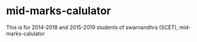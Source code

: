 # mid-marks-calulator
This is for 2014-2018 and 2015-2019 students of swarnandhra (SCET), mid-marks-calulator 
